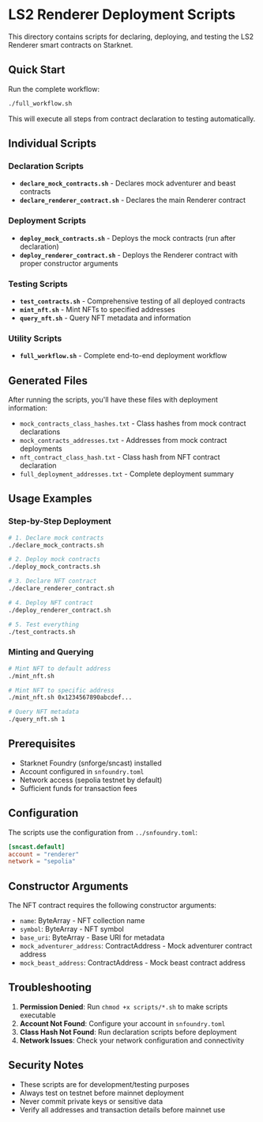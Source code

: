 # LS2 Renderer Deployment Scripts

This directory contains scripts for declaring, deploying, and testing the LS2 Renderer smart contracts on Starknet.

## Quick Start

Run the complete workflow:

```bash
./full_workflow.sh
```

This will execute all steps from contract declaration to testing automatically.

## Individual Scripts

### Declaration Scripts

- **`declare_mock_contracts.sh`** - Declares mock adventurer and beast contracts
- **`declare_renderer_contract.sh`** - Declares the main Renderer contract

### Deployment Scripts

- **`deploy_mock_contracts.sh`** - Deploys the mock contracts (run after declaration)
- **`deploy_renderer_contract.sh`** - Deploys the Renderer contract with proper constructor arguments

### Testing Scripts

- **`test_contracts.sh`** - Comprehensive testing of all deployed contracts
- **`mint_nft.sh`** - Mint NFTs to specified addresses
- **`query_nft.sh`** - Query NFT metadata and information

### Utility Scripts

- **`full_workflow.sh`** - Complete end-to-end deployment workflow

## Generated Files

After running the scripts, you'll have these files with deployment information:

- `mock_contracts_class_hashes.txt` - Class hashes from mock contract declarations
- `mock_contracts_addresses.txt` - Addresses from mock contract deployments
- `nft_contract_class_hash.txt` - Class hash from NFT contract declaration
- `full_deployment_addresses.txt` - Complete deployment summary

## Usage Examples

### Step-by-Step Deployment

```bash
# 1. Declare mock contracts
./declare_mock_contracts.sh

# 2. Deploy mock contracts
./deploy_mock_contracts.sh

# 3. Declare NFT contract
./declare_renderer_contract.sh

# 4. Deploy NFT contract
./deploy_renderer_contract.sh

# 5. Test everything
./test_contracts.sh
```

### Minting and Querying

```bash
# Mint NFT to default address
./mint_nft.sh

# Mint NFT to specific address
./mint_nft.sh 0x1234567890abcdef...

# Query NFT metadata
./query_nft.sh 1
```

## Prerequisites

- Starknet Foundry (snforge/sncast) installed
- Account configured in `snfoundry.toml`
- Network access (sepolia testnet by default)
- Sufficient funds for transaction fees

## Configuration

The scripts use the configuration from `../snfoundry.toml`:

```toml
[sncast.default]
account = "renderer"
network = "sepolia"
```

## Constructor Arguments

The NFT contract requires the following constructor arguments:
- `name`: ByteArray - NFT collection name
- `symbol`: ByteArray - NFT symbol
- `base_uri`: ByteArray - Base URI for metadata
- `mock_adventurer_address`: ContractAddress - Mock adventurer contract address
- `mock_beast_address`: ContractAddress - Mock beast contract address

## Troubleshooting

1. **Permission Denied**: Run `chmod +x scripts/*.sh` to make scripts executable
2. **Account Not Found**: Configure your account in `snfoundry.toml`
3. **Class Hash Not Found**: Run declaration scripts before deployment
4. **Network Issues**: Check your network configuration and connectivity

## Security Notes

- These scripts are for development/testing purposes
- Always test on testnet before mainnet deployment
- Never commit private keys or sensitive data
- Verify all addresses and transaction details before mainnet use